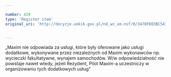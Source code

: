 ```yaml
---

number: 429
type: 'Register item'
original_uri: 'http://decyzje.uokik.gov.pl/nd_wz_um.nsf/0/3478FD83BC54358EC12572DD00329559?OpenDocument'


---
```


„Maxim nie odpowiada za usługi, które były oferowane jako usługi dodatkowe, wykonywane przez niezależnych od Maxim wykonawców np. wycieczki fakultatywne, wynajem samochodów. W/w odpowiedzialność nie powstaje nawet wtedy, jeżeli Rezydent, Pilot Maxim-a uczestniczy w organizowaniu tych dodatkowych usług”
